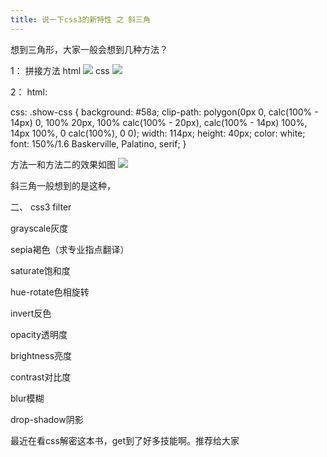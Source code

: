 ```yaml
---
title: 说一下css3的新特性 之 斜三角
---
```



想到三角形，大家一般会想到几种方法？

1： 拼接方法
 html
![](https://i.imgur.com/eYBVYSS.png)
 css 
![](https://i.imgur.com/AvI1Tqu.png)


2： 
html: 
<div class="show-css"></div>
css:
.show-css {
        background: #58a;
        clip-path:
                polygon(0px 0, calc(100% - 14px) 0, 100% 20px, 100% calc(100% - 20px), calc(100% - 14px) 100%, 14px 100%, 0 calc(100%), 0 0);
        width: 114px;
        height: 40px;
        color: white;
        font: 150%/1.6 Baskerville, Palatino, serif;
    }

方法一和方法二的效果如图
![](https://i.imgur.com/ClpfV9P.png)


 
斜三角一般想到的是这种，


二、 css3 filter

grayscale灰度

sepia褐色（求专业指点翻译）

saturate饱和度

hue-rotate色相旋转

invert反色

opacity透明度

brightness亮度

contrast对比度

blur模糊

drop-shadow阴影

最近在看css解密这本书，get到了好多技能啊。推荐给大家



